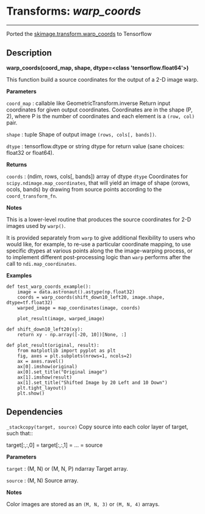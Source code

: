 # Transforms: _**warp_coords**_
----------
Ported the [skimage.transform.warp_coords](https://scikit-image.org/docs/stable/api/skimage.transform.html#skimage.transform.warp_coords) to Tensorflow

**Description**
----------
**warp_coords(coord_map, shape, dtype=<class 'tensorflow.float64'>)** 

This function build a source coordinates for the output of a 2-D image warp.

**Parameters**

`coord_map` : callable like GeometricTransform.inverse
    Return input coordinates for given output coordinates.
    Coordinates are in the shape (P, 2), where P is the number
    of coordinates and each element is a ``(row, col)`` pair.
    
`shape` : tuple
    Shape of output image `(rows, cols[, bands])`.
    
`dtype` : tensorflow.dtype or string
    dtype for return value (sane choices: float32 or float64).

**Returns**

`coords` : (ndim, rows, cols[, bands]) array of dtype `dtype`
        Coordinates for `scipy.ndimage.map_coordinates`, that will yield
        an image of shape (orows, ocols, bands) by drawing from source
        points according to the `coord_transform_fn`.

**Notes**

This is a lower-level routine that produces the source coordinates for 2-D
images used by `warp()`.

It is provided separately from `warp` to give additional flexibility to
users who would like, for example, to re-use a particular coordinate
mapping, to use specific dtypes at various points along the the
image-warping process, or to implement different post-processing logic
than `warp` performs after the call to `ndi.map_coordinates`.

**Examples**

```
def test_warp_coords_example():
    image = data.astronaut().astype(np.float32)
    coords = warp_coords(shift_down10_left20, image.shape, dtype=tf.float32)
    warped_image = map_coordinates(image, coords)
    
    plot_result(image, warped_image)
```
``` 
def shift_down10_left20(xy):
    return xy - np.array([-20, 10])[None, :]
```
```    
def plot_result(original, result):
    from matplotlib import pyplot as plt
    fig, axes = plt.subplots(nrows=1, ncols=2)
    ax = axes.ravel()
    ax[0].imshow(original)
    ax[0].set_title("Original image")
    ax[1].imshow(result)
    ax[1].set_title("Shifted Image by 20 Left and 10 Down")
    plt.tight_layout()
    plt.show()
```

**Dependencies**
----------
``_stackcopy(target, source)``
Copy source into each color layer of target, such that::

target[:,:,0] = target[:,:,1] = ... = source

**Parameters**

`target` : (M, N) or (M, N, P) ndarray
    Target array.
    
`source` : (M, N)
    Source array.

**Notes**

Color images are stored as an ``(M, N, 3)`` or ``(M, N, 4)`` arrays.

